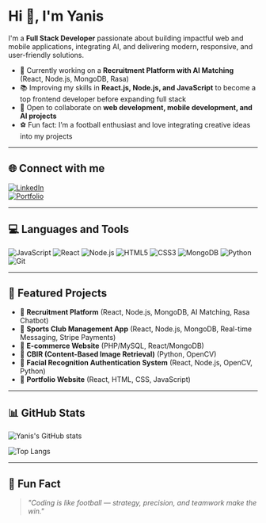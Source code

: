 # Hi 👋, I'm Yanis  

I'm a **Full Stack Developer** passionate about building impactful web and mobile applications, integrating AI, and delivering modern, responsive, and user-friendly solutions.  

- 🚀 Currently working on a **Recruitment Platform with AI Matching** (React, Node.js, MongoDB, Rasa)  
- 📚 Improving my skills in **React.js, Node.js, and JavaScript** to become a top frontend developer before expanding full stack  
- 🤝 Open to collaborate on **web development, mobile development, and AI projects**  
- ⚽ Fun fact: I’m a football enthusiast and love integrating creative ideas into my projects  

---

## 🌐 Connect with me  
[![LinkedIn](https://img.shields.io/badge/LinkedIn-2F5249?style=for-the-badge&logo=linkedin&logoColor=white)](https://www.linkedin.com/in/yanisbenkeder)  
[![Portfolio](https://img.shields.io/badge/Portfolio-437057?style=for-the-badge&logo=About.me&logoColor=white)](https://yanisbnkdr3.github.io/)  

---

## 💻 Languages and Tools  
![JavaScript](https://img.shields.io/badge/-JavaScript-E3DE61?logo=javascript&logoColor=black&style=flat)
![React](https://img.shields.io/badge/-React-97B067?logo=react&logoColor=black&style=flat)
![Node.js](https://img.shields.io/badge/-Node.js-2F5249?logo=node.js&logoColor=white&style=flat)
![HTML5](https://img.shields.io/badge/-HTML5-437057?logo=html5&logoColor=white&style=flat)
![CSS3](https://img.shields.io/badge/-CSS3-97B067?logo=css3&logoColor=white&style=flat)
![MongoDB](https://img.shields.io/badge/-MongoDB-2F5249?logo=mongodb&logoColor=white&style=flat)
![Python](https://img.shields.io/badge/-Python-437057?logo=python&logoColor=white&style=flat)
![Git](https://img.shields.io/badge/-Git-97B067?logo=git&logoColor=white&style=flat)

---

## 📂 Featured Projects  
- 🔹 **Recruitment Platform** (React, Node.js, MongoDB, AI Matching, Rasa Chatbot)  
- 🔹 **Sports Club Management App** (React, Node.js, MongoDB, Real-time Messaging, Stripe Payments)  
- 🔹 **E-commerce Website** (PHP/MySQL, React/MongoDB)  
- 🔹 **CBIR (Content-Based Image Retrieval)** (Python, OpenCV)  
- 🔹 **Facial Recognition Authentication System** (React, Node.js, OpenCV, Python)  
- 🔹 **Portfolio Website** (React, HTML, CSS, JavaScript)  

---

## 📊 GitHub Stats  
![Yanis's GitHub stats](https://github-readme-stats.vercel.app/api?username=YanisBnkdr3&show_icons=true&theme=radical&title_color=E3DE61&icon_color=97B067&text_color=ffffff&bg_color=2F5249)  

![Top Langs](https://github-readme-stats.vercel.app/api/top-langs/?username=YanisBnkdr3&layout=compact&theme=radical&title_color=E3DE61&text_color=ffffff&bg_color=437057)  

---

## 🚀 Fun Fact  
> *"Coding is like football — strategy, precision, and teamwork make the win."*
